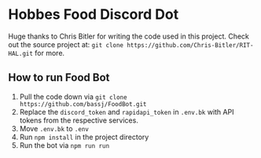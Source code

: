 # Hobbes Food Discord Dot
Huge thanks to Chris Bitler for writing the code used in this project. 
Check out the source project at: `git clone https://github.com/Chris-Bitler/RIT-HAL.git` for more. 


## How to run Food Bot
1. Pull the code down via `git clone https://github.com/bassj/FoodBot.git`
2. Replace the `discord_token` and `rapidapi_token` in `.env.bk` with API tokens from the respective services.
3. Move `.env.bk` to `.env`
4. Run `npm install` in the project directory
5. Run the bot via `npm run run`
